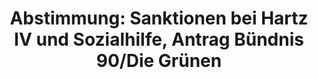 ---
abstimmung:
  abstimmung: 3
  bundestagssitzung: 127
  legislaturperiode: 18
categories:
- Arbeit
- Soziales
data:
- title: Abstimmungsergebnis 20151001_3-data.pdf
  url: /res/abstimmungsliste/20151001_3-data.pdf
- title: Abstimmungsergebnis 20151001_3_xls-data.csv
  url: /res/abstimmungsliste/analyses/20151001_3_xls-data.csv
documents:
- local: /res/abstimmungsdaten/018-127-03/1801963.pdf
  title: Drucksache 18/01963.pdf
  url: http://dip21.bundestag.de/dip21/btd/18/019/1801963.pdf
- local: /res/abstimmungsdaten/018-127-03/1806128.pdf
  title: Drucksache 18/06128.pdf
  url: http://dip21.bundestag.de/dip21/btd/18/061/1806128.pdf
ergebnis:
  cdu/csu:
    enthaltung: 0
    gesamt: 310
    ja: 283
    nein: 0
    nichtabgegeben: 27
    ungueltig: 0
  die.linke:
    enthaltung: 51
    gesamt: 64
    ja: 0
    nein: 0
    nichtabgegeben: 13
    ungueltig: 0
  file: 20151001_3_xls-data.csv
  gruenen:
    enthaltung: 0
    gesamt: 63
    ja: 0
    nein: 56
    nichtabgegeben: 7
    ungueltig: 0
  spd:
    enthaltung: 0
    gesamt: 192
    ja: 165
    nein: 1
    nichtabgegeben: 26
    ungueltig: 0
layout: abstimmung
links:
- title: https://www.bundestag.de/parlament/plenum/abstimmung/abstimmung?id=358
  url: https://www.bundestag.de/parlament/plenum/abstimmung/abstimmung?id=358
preview: "Deutscher Bundestag\n\n127. Sitzung des Deutschen Bundestages\nam Donnerstag,\
  \ 1.Oktober 2015\n\nEndg\xFCltiges Ergebnis der Namentlichen Abstimmung Nr. 3\n\n\
  Beschlussempfehlung des Ausschusses f\xFCr Arbeit und Soziales (11. Ausschuss)\n\
  zu dem Antrag der Abgeordneten Dr. Wolfgang Strengmann-Kuhn, Beate M\xFCller-Gemmeke,\n\
  Markus Kurth, weiterer Abgeordneter und der Fraktion B\xDCNDNIS 90/DIE GR\xDCNEN\n\
  Existenzminimum und Teilhabe sicherstellen - Sanktionsmoratorium jetzt\nDrs. 18/1963\
  \ und 6128\n\nAbgegebene Stimmen insgesamt:\n\n556\n\nNicht abgegebene Stimmen:\n\
  Ja-Stimmen:\n\n73\n448\n\nNein-Stimmen:\n\n57\n\nEnthaltungen:\n\n51\n\nUng\xFC\
  ltige:\n\nBerlin, den 01.10.2015\n\n0\n\nBeginn: 16:11\nEnde: 16:14\n"
tags:
- Hartz IV
- Sozialhilfe
- Sanktionen
title: "Abstimmung: Sanktionen bei Hartz IV und Sozialhilfe, Antrag B\xFCndnis 90/Die\
  \ Gr\xFCnen"
---